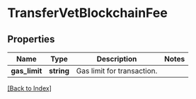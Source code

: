 # TransferVetBlockchainFee

## Properties

Name | Type | Description | Notes
------------ | ------------- | ------------- | -------------
**gas_limit** | **string** | Gas limit for transaction. |

[[Back to Index]](../index.md)
